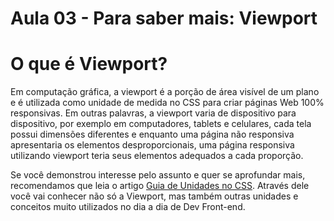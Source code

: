 # Aula 03 - Para saber mais: Viewport

# **O que é Viewport?**

Em computação gráfica, a viewport é a porção de área visível de um plano e é utilizada como unidade de medida no CSS para criar páginas Web 100% responsivas. Em outras palavras, a viewport varia de dispositivo para dispositivo, por exemplo em computadores, tablets e celulares, cada tela possui dimensões diferentes e enquanto uma página não responsiva apresentaria os elementos desproporcionais, uma página responsiva utilizando viewport teria seus elementos adequados a cada proporção.

Se você demonstrou interesse pelo assunto e quer se aprofundar mais, recomendamos que leia o artigo [Guia de Unidades no CSS](https://www.alura.com.br/artigos/guia-de-unidades-no-css). Através dele você vai conhecer não só a Viewport, mas também outras unidades e conceitos muito utilizados no dia a dia de Dev Front-end.